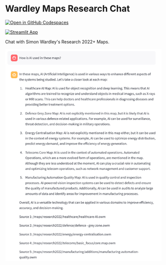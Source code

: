 # Wardley Maps Research Chat

[![Open in GitHub Codespaces](https://github.com/codespaces/badge.svg)](https://codespaces.new/tractorjuice/wardley_research_chat)



[![Streamlit App](https://static.streamlit.io/badges/streamlit_badge_black_white.svg)](https://wardleyresearchchat.streamlit.app/)

Chat with Simon Wardley's Research 2022+ Maps.

<div align="center">
  <img src="researchmapchat.png" alt="Learn Wardley Mapping Chatbot">
</div>

